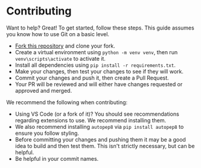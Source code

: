 # Contributing

Want to help? Great! To get started, follow these steps. This guide assumes you know how to use Git on a basic level.

- [Fork this repository](https://github.com/KTrain5169/CatPackMaker/fork) and clone your fork.
- Create a virtual environment using `python -m venv venv`, then run `venv\scripts\activate` to activate it.
- Install all dependencies using `pip install -r requirements.txt`.
- Make your changes, then test your changes to see if they will work.
- Commit your changes and push it, then create a Pull Request.
- Your PR will be reviewed and will either have changes requested or approved and merged.

We recommend the following when contributing:

- Using VS Code (or a fork of it)? You should see recommendations regarding extensions to use. We recommend installing them.
- We also recommend installing `autopep8` via `pip install autopep8` to ensure you follow styling.
- Before committing your changes and pushing them it may be a good idea to build and then test them. This isn't strictly necessary, but can be helpful.
- Be helpful in your commit names.

